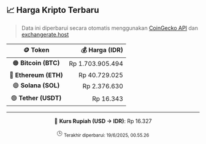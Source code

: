 

<!-- HARGA_KRIPTO -->
## 📈 Harga Kripto Terbaru

> Data ini diperbarui secara otomatis menggunakan [CoinGecko API](https://www.coingecko.com/) dan [exchangerate.host](https://exchangerate.host/)

<div align="center">

| 🪙 Token | 💰 Harga (IDR) |
|:------:|---------------:|
| 🟠 **Bitcoin (BTC)**   | Rp 1.703.905.494 |
| 🔵 **Ethereum (ETH)**  | Rp 40.729.025 |
| 🟣 **Solana (SOL)**    | Rp 2.376.630 |
| 🟢 **Tether (USDT)**   | Rp 16.343 |

---

💱 **Kurs Rupiah (USD → IDR)**: Rp 16.327

🕒 <sub>Terakhir diperbarui: 19/6/2025, 00.55.26</sub>

</div>
<!-- /HARGA_KRIPTO -->